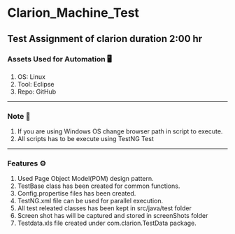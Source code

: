 # Clarion_Machine_Test 
Test Assignment of clarion duration 2:00 hr
---------------------------------------------------------------------------------
### Assets Used for Automation :desktop_computer:
1. OS: Linux
2. Tool: Eclipse
3. Repo: GitHub
---------------------------------------------------------------------------------
### Note :book:
1. If you are using Windows OS change browser path in script to execute.
2. All scripts has to be execute using TestNG Test
---------------------------------------------------------------------------------
### Features :gear:
1. Used Page Object Model(POM) design pattern.
2. TestBase class has been created for common functions. 
3. Config.propertise files has been created.
4. TestNG.xml file can be used for parallel execution.
5. All test releated classes has been kept in src/java/test folder
6. Screen shot has will be captured and stored in screenShots folder
7. Testdata.xls file created under com.clarion.TestData package.
